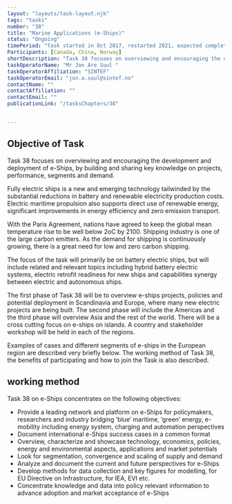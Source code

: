 ```yaml
---
layout: "layouts/task-layout.njk"
tags: "tasks"
number: "38"
title: "Marine Applications (e-Ships)"
status: "Ongoing"
timePeriod: "Task started in Oct 2017, restarted 2021, expected completion "
Participants: [Canada, China, Norway]
shortDescription: "Task 38 focuses on overviewing and encouraging the development and deployment of e-Ships, by building and sharing key knowledge on projects, performance, segments and demand. "
taskOperatorName: "Mr Jon Are Suul "
taskOperatorAffiliation: "SINTEF"
taskOperatorEmail: "jon.a.suul@sintef.no"
contactName: ""
contactAffiliation: ""
contactEmail: ""
publicationLink: "/tasksChapters/38"


---
```


## Objective of Task
Task 38 focuses on overviewing and encouraging the development and deployment of e-Ships, by building and sharing key knowledge on projects, performance, segments and demand. 

Fully electric ships is a new and emerging technology tailwinded by the substantial reductions in battery and renewable electricity production costs. Electric maritime propulsion also supports direct use of renewable energy, significant improvements in energy efficiency and zero emission transport. 

With the Paris Agreement, nations have agreed to keep the global mean temperature rise to be well below 2oC by 2100. Shipping industry is one of the large carbon emitters. As the demand for shipping is continuously growing, there is a great need for low and zero carbon shipping.  

The focus of the task will primarily be on battery electric ships, but will include related and relevant topics including hybrid battery electric systems, electric retrofit readiness for new ships and capabilities synergy between electric and autonomous ships. 

The first phase of Task 38 will be to overview e-ships projects, policies and potential deployment in Scandinavia and Europe, where many new electric projects are being built. The second phase will include the Americas and the third phase will overview Asia and the rest of the world. There will be a cross cutting focus on e-ships on islands. A country and stakeholder workshop will be held in each of the regions. 

Examples of cases and different segments of e-ships in the European region are described very briefly below. The working method of Task 38, the benefits of participating and how to join the Task is also described.  

## working method
Task 38 on e-Ships concentrates on the following objectives: 

- Provide a leading network and platform on e-Ships for policymakers, researchers and industry bridging ’blue’ maritime, ’green’ energy, e-mobility including energy system, charging and automation perspectives 
- Document international e-Ships success cases in a common format 
- Overview, characterize and showcase technology, economics, policies, energy and environmental aspects, applications and market potentials 
- Look for segmentation, convergence and scaling of supply and demand 
- Analyze and document the current and future perspectives for e-Ships 
- Develop methods for data collection and key figures for modelling, for EU Directive on Infrastructure, for IEA, EVI etc. 
- Concentrate knowledge and data into policy relevant information to advance adoption and market acceptance of e-Ships    